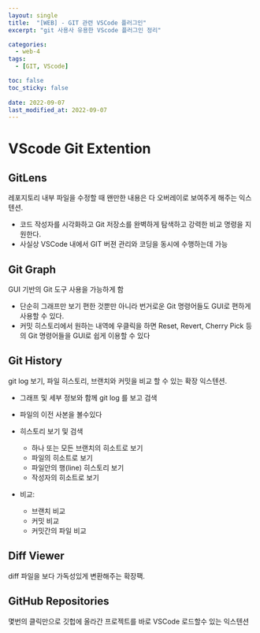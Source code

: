 ```yaml
---
layout: single
title:  "[WEB] - GIT 관련 VSCode 플러그인"
excerpt: "git 사용사 유용한 VScode 플러그인 정리"

categories:
  - web-4
tags:
  - [GIT, VScode]

toc: false
toc_sticky: false
 
date: 2022-09-07
last_modified_at: 2022-09-07
---
```

# VScode Git Extention

## GitLens
레포지토리 내부 파일을 수정할 때 왠만한 내용은 다 오버레이로 보여주게 해주는 익스텐션.
- 코드 작성자를 시각화하고 Git 저장소를 완벽하게 탐색하고 강력한 비교 명령을 지원한다.
- 사실상 VSCode 내에서 GIT 버젼 관리와 코딩을 동시에 수행하는데 가능

## Git Graph
GUI 기반의 Git 도구 사용을 가능하게 함 
- 단순히 그래프만 보기 편한 것뿐만 아니라 번거로운 Git 명령어들도 GUI로 편하게 사용할 수 있다.
- 커밋 히스토리에서 원하는 내역에 우클릭을 하면 Reset, Revert, Cherry Pick 등의 Git 명령어들을 GUI로 쉽게 이용할 수 있다

## Git History
git log 보기, 파일 히스토리, 브랜치와 커밋을 비교 할 수 있는 확장 익스텐션.

- 그래프 및 세부 정보와 함께 git log 를 보고 검색
- 파일의 이전 사본을 볼수있다
- 히스토리 보기 및 검색
  - 하나 또는 모든 브랜치의 히소트로 보기
  - 파일의 히소트로 보기
  - 파일안의 행(line) 히스토리 보기
  - 작성자의 히소트로 보기

- 비교:
  - 브랜치 비교
  - 커밋 비교
  - 커밋간의 파일 비교


## Diff Viewer
diff 파일을 보다 가독성있게 변환해주는 확장팩.

## GitHub Repositories
몇번의 클릭만으로 깃헙에 올라간 프로젝트를 바로 VSCode 로드할수 있는 익스텐션